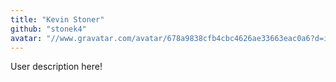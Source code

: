 ```yaml
---
title: "Kevin Stoner"
github: "stonek4"
avatar: "//www.gravatar.com/avatar/678a9838cfb4cbc4626ae33663eac0a6?d=identicon"
---
```


User description here!
